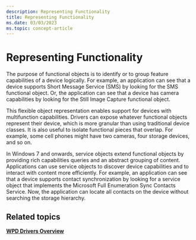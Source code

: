 ```yaml
---
description: Representing Functionality
title: Representing Functionality
ms.date: 03/03/2023
ms.topic: concept-article
---
```


# Representing Functionality


The purpose of functional objects is to identify or to group feature capabilities of a device logically. For example, an application can see that a device supports Short Message Service (SMS) by looking for the SMS functional object. Or, the application can see that a device has camera capabilities by looking for the Still Image Capture functional object.

This flexible object representation enables support for devices with multifunction capabilities. Drivers can expose whatever functional objects represent their device, which is more granular than using traditional device classes. It is also useful to isolate functional pieces that overlap. For example, some cell phones might have two cameras, four storage devices, and so on.

In Windows 7 and onwards, service objects extend functional objects by providing rich capabilities queries and an abstract grouping of content. Applications can use service objects to discover device capabilities and to interact with content more efficiently. For example, an application can see that a device supports contact synchronization by looking for a service object that implements the Microsoft Full Enumeration Sync Contacts Service. Now, the application can locate all contacts on the device without searching the storage hierarchy.

## <span id="related_topics"></span>Related topics


[**WPD Drivers Overview**](wpd-drivers-overview.md)

 

 





